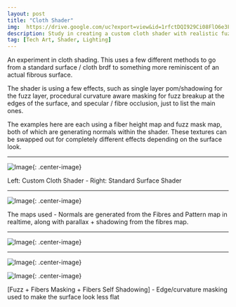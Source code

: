 ```yaml
---
layout: post
title: "Cloth Shader"
img:  https://drive.google.com/uc?export=view&id=1rfctDQI929Ci08FlO6e3F34OvEcuJjeQ
description: Study in creating a custom cloth shader with realistic fuzz and fiber masking.
tag: [Tech Art, Shader, Lighting]
---
```

An experiment in cloth shading. This uses a few different methods to go from a standard surface / cloth brdf to something more reminiscent of an actual fibrous surface.

The shader is using a few effects, such as single layer pom/shadowing for the fuzz layer, procedural curvature aware masking for fuzz breakup at the edges of the surface, and specular / fibre occlusion, just to list the main ones.

The examples here are each using a fiber height map and fuzz mask map, both of which are generating normals within the shader.
These textures can be swapped out for completely different effects depending on the surface look.

------

![Image](https://drive.google.com/uc?export=view&id=1VqixDjcA-BEK2gsl5sKVvqYcUj_X3Rdi){: .center-image}

Left: Custom Cloth Shader - Right: Standard Surface Shader

------

![Image](https://drive.google.com/uc?export=view&id=1n4XgJIfo6FWqpGvc1fPvPCf2t_E6y0lm){: .center-image}

The maps used - Normals are generated from the Fibres and Pattern map in realtime, along with parallax + shadowing from the fibres map.

------

![Image](https://drive.google.com/uc?export=view&id=119XuaQilX_PJEgCgpuBTCxDglur2WC_o){: .center-image}

------

![Image](https://drive.google.com/uc?export=view&id=1fmCv-1PZQ58D5-8Vzci6B1Asd4QRUa0c){: .center-image}

![Image](https://drive.google.com/uc?export=view&id=1VKxlSXyPM8EvRE1YVix7AUrdlNJonHNp){: .center-image}

[Fuzz + Fibers Masking + Fibers Self Shadowing] - Edge/curvature masking used to make the surface look less flat